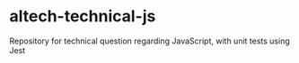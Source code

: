 # altech-technical-js
Repository for technical question regarding JavaScript, with unit tests using Jest
